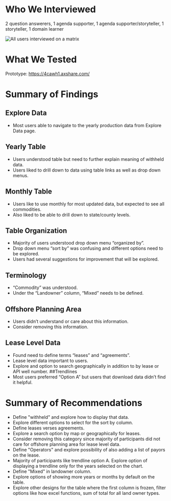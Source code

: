 # Who We Interviewed
2 question answerers, 1 agenda supporter, 1 agenda supporter/storyteller, 1 storyteller, 1 domain learner

![All users interviewed on a matrix](https://github.com/ONRR/research/blob/master/nrrd-research/training-study/Training_User_Types.PNG)


# What We Tested
Prototype: https://4cawh1.axshare.com/

# Summary of Findings
## Explore Data
* Most users able to navigate to the yearly production data from Explore Data page.
## Yearly Table
* Users understood table but need to further explain meaning of withheld data.
* Users liked to drill down to data using table links as well as drop down menus.
## Monthly Table
* Users like to use monthly for most updated data, but expected to see all commodities. 
* Also liked to be able to drill down to state/county levels. 
## Table Organization
* Majority of users understood drop down menu “organized by”.
* Drop down menu “sort by” was confusing and different options need to be explored. 
* Users had several suggestions for improvement that will be explored. 
## Terminology
* “Commodity” was understood.
* Under the “Landowner” column, “Mixed” needs to be defined.
## Offshore Planning Area
* Users didn’t understand or care about this information. 
* Consider removing this information. 
## Lease Level Data
* Found need to define terms “leases” and “agreements”.
* Lease level data important to users.
* Explore and option to search geographically in addition to by lease or API well number.
##Trendlines
* Most users preferred “Option A” but users that download data didn’t find it helpful. 

# Summary of Recommendations
* Define "withheld" and explore how to display that data.
* Explore different options to select for the sort by column.
* Define leases verses agreements.
* Explore a search option by map or geographically for leases.
* Consider removing this category since majority of participants did not care for offshore planning area for lease level data.
* Define "Operators" and explore possibility of also adding a list of payors on the lease.
* Majority of participants like trendline option A. Explore option of displaying a trendline only for the years selected on the chart.
* Define "Mixed" in landowner column.
* Explore options of showing more years or months by default on the table.
* Explore other designs for the table where the first column is frozen, filter options like how excel functions, sum of total for all land owner types.

